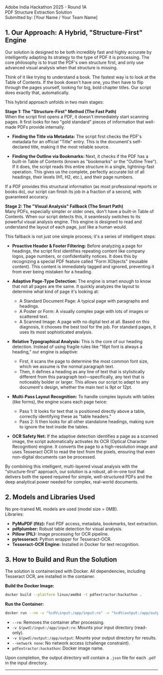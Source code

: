Adobe India Hackathon 2025 - Round 1A  
PDF Structure Extraction Solution  
Submitted by: [Your Name / Your Team Name]

## 1. Our Approach: A Hybrid, "Structure-First" Engine

Our solution is designed to be both incredibly fast and highly accurate by intelligently adapting its strategy to the type of PDF it is processing. The core philosophy is to trust the PDF's own structure first, and only use advanced visual analysis when that structure is missing.  

Think of it like trying to understand a book. The fastest way is to look at the Table of Contents. If the book doesn't have one, you then have to flip through the pages yourself, looking for big, bold chapter titles. Our script does exactly that, automatically.

This hybrid approach unfolds in two main stages:

**Stage 1: The "Structure-First" Method (The Fast Path)**  
When the script first opens a PDF, it doesn't immediately start scanning pages. It first looks for two "gold standard" pieces of information that well-made PDFs provide internally.

- **Finding the Title via Metadata:** The script first checks the PDF's metadata for an official "Title" entry. This is the document's self-declared title, making it the most reliable source.

- **Finding the Outline via Bookmarks:** Next, it checks if the PDF has a built-in Table of Contents (known as "bookmarks" or the "Outline Tree"). If it does, the script reads this entire structure in a single, lightning-fast operation. This gives us the complete, perfectly accurate list of all headings, their levels (H1, H2, etc.), and their page numbers.

If a PDF provides this structural information (as most professional reports or books do), our script can finish its job in a fraction of a second, with guaranteed accuracy.

**Stage 2: The "Visual Analysis" Fallback (The Smart Path)**  
Many PDFs, especially simpler or older ones, don't have a built-in Table of Contents. When our script detects this, it seamlessly switches to its powerful visual analysis engine. This engine is designed to read and understand the layout of each page, just like a human would.

This fallback is not just one simple process; it's a series of intelligent steps:

- **Proactive Header & Footer Filtering:** Before analyzing a page for headings, the script first identifies repeating content like company logos, page numbers, or confidentiality notices. It does this by recognizing a special PDF feature called "Form XObjects" (reusable content). This content is immediately tagged and ignored, preventing it from ever being mistaken for a heading.

- **Adaptive Page-Type Detection:** The engine is smart enough to know that not all pages are the same. It quickly analyzes the layout to determine what kind of page it's looking at:
  - A Standard Document Page: A typical page with paragraphs and headings.
  - A Poster or Form: A visually complex page with lots of images or scattered text.
  - A Scanned Image: A page with no digital text at all.
  Based on this diagnosis, it chooses the best tool for the job. For standard pages, it uses its most sophisticated analysis.

- **Relative Typographical Analysis:** This is the core of our heading detection. Instead of using fragile rules like "16pt font is always a heading," our engine is adaptive:
  - First, it scans the page to determine the most common font size, which we assume is the normal paragraph text.
  - Then, it defines a heading as any line of text that is stylistically different from this paragraph text—specifically, any text that is noticeably bolder or larger. This allows our script to adapt to any document's design, whether the main text is 9pt or 12pt.

- **Multi-Pass Layout Recognition:** To handle complex layouts with tables (like forms), the engine scans each page twice:
  - Pass 1: It looks for text that is positioned directly above a table, correctly identifying these as "table headers."
  - Pass 2: It then looks for all other standalone headings, making sure to ignore the text inside the tables.

- **OCR Safety Net:** If the adaptive detection identifies a page as a scanned image, the script automatically activates its OCR (Optical Character Recognition) engine. It converts the page to a high-resolution image and uses Tesseract OCR to read the text from the pixels, ensuring that even non-digital documents can be processed.

By combining this intelligent, multi-layered visual analysis with the "structure-first" approach, our solution is a robust, all-in-one tool that delivers both the speed required for simple, well-structured PDFs and the deep analytical power needed for complex, real-world documents.

## 2. Models and Libraries Used

No pre-trained ML models are used (model size = 0MB).  
Libraries:
- **PyMuPDF (fitz):** Fast PDF access, metadata, bookmarks, text extraction.
- **pdfplumber:** Robust table detection for visual analysis.
- **Pillow (PIL):** Image processing for OCR pipeline.
- **pytesseract:** Python wrapper for Tesseract-OCR.
- **Tesseract-OCR Engine:** Installed in Docker for text recognition.

## 3. How to Build and Run the Solution

The solution is containerized with Docker. All dependencies, including Tesseract OCR, are installed in the container.

**Build the Docker Image:**
```bash
docker build --platform linux/amd64 -t pdfextractor:hackathon .
```


**Run the Container:**
```bash
docker run --rm -v "%cd%\input:/app/input:ro" -v "%cd%\output:/app/output" --network none pdfextractor:hackathon
```
- `--rm`: Removes the container after processing.
- `-v $(pwd)/input:/app/input:ro`: Mounts your input directory (read-only).
- `-v $(pwd)/output:/app/output`: Mounts your output directory for results.
- `--network none`: No network access (challenge constraint).
- `pdfextractor:hackathon`: Docker image name.

Upon completion, the output directory will contain a `.json` file for each `.pdf` in the input directory.

---
